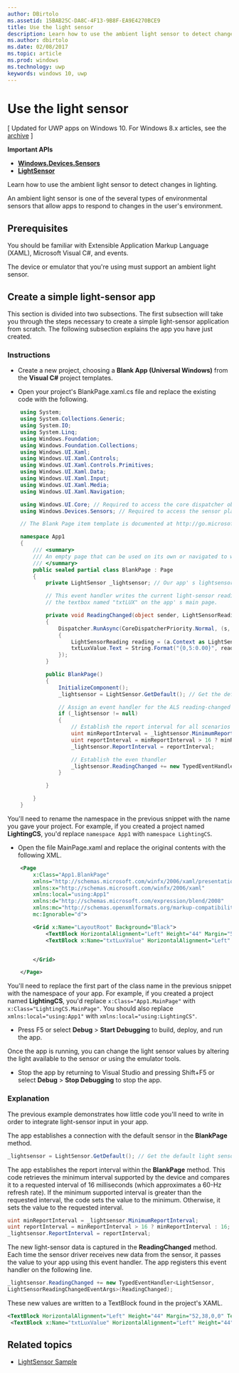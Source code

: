 ```yaml
---
author: DBirtolo
ms.assetid: 15BAB25C-DA8C-4F13-9B8F-EA9E4270BCE9
title: Use the light sensor
description: Learn how to use the ambient light sensor to detect changes in lighting.
ms.author: dbirtolo
ms.date: 02/08/2017
ms.topic: article
ms.prod: windows
ms.technology: uwp
keywords: windows 10, uwp
---
```

# Use the light sensor

\[ Updated for UWP apps on Windows 10. For Windows 8.x articles, see the [archive](http://go.microsoft.com/fwlink/p/?linkid=619132) \]

**Important APIs**

-   [**Windows.Devices.Sensors**](https://msdn.microsoft.com/library/windows/apps/BR206408)
-   [**LightSensor**](https://msdn.microsoft.com/library/windows/apps/BR225790)

Learn how to use the ambient light sensor to detect changes in lighting.

An ambient light sensor is one of the several types of environmental sensors that allow apps to respond to changes in the user's environment.

## Prerequisites

You should be familiar with Extensible Application Markup Language (XAML), Microsoft Visual C#, and events.

The device or emulator that you're using must support an ambient light sensor.

## Create a simple light-sensor app

This section is divided into two subsections. The first subsection will take you through the steps necessary to create a simple light-sensor application from scratch. The following subsection explains the app you have just created.

###  Instructions

-   Create a new project, choosing a **Blank App (Universal Windows)** from the **Visual C#** project templates.

-   Open your project's BlankPage.xaml.cs file and replace the existing code with the following.

```csharp
    using System;
    using System.Collections.Generic;
    using System.IO;
    using System.Linq;
    using Windows.Foundation;
    using Windows.Foundation.Collections;
    using Windows.UI.Xaml;
    using Windows.UI.Xaml.Controls;
    using Windows.UI.Xaml.Controls.Primitives;
    using Windows.UI.Xaml.Data;
    using Windows.UI.Xaml.Input;
    using Windows.UI.Xaml.Media;
    using Windows.UI.Xaml.Navigation;

    using Windows.UI.Core; // Required to access the core dispatcher object
    using Windows.Devices.Sensors; // Required to access the sensor platform and the ALS

    // The Blank Page item template is documented at http://go.microsoft.com/fwlink/p/?linkid=234238

    namespace App1
    {
        /// <summary>
        /// An empty page that can be used on its own or navigated to within a Frame.
        /// </summary>
        public sealed partial class BlankPage : Page
        {
            private LightSensor _lightsensor; // Our app' s lightsensor object

            // This event handler writes the current light-sensor reading to
            // the textbox named "txtLUX" on the app' s main page.

            private void ReadingChanged(object sender, LightSensorReadingChangedEventArgs e)
            {
                Dispatcher.RunAsync(CoreDispatcherPriority.Normal, (s, a) =>
                {
                    LightSensorReading reading = (a.Context as LightSensorReadingChangedEventArgs).Reading;
                    txtLuxValue.Text = String.Format("{0,5:0.00}", reading.IlluminanceInLux);
                });
            }

            public BlankPage()
            {
                InitializeComponent();
                _lightsensor = LightSensor.GetDefault(); // Get the default light sensor object

                // Assign an event handler for the ALS reading-changed event
                if (_lightsensor != null)
                {
                    // Establish the report interval for all scenarios
                    uint minReportInterval = _lightsensor.MinimumReportInterval;
                    uint reportInterval = minReportInterval > 16 ? minReportInterval : 16;
                    _lightsensor.ReportInterval = reportInterval;

                    // Establish the even thandler
                    _lightsensor.ReadingChanged += new TypedEventHandler<LightSensor, LightSensorReadingChangedEventArgs>(ReadingChanged);
                }

            }

        }
    }
```

You'll need to rename the namespace in the previous snippet with the name you gave your project. For example, if you created a project named **LightingCS**, you'd replace `namespace App1` with `namespace LightingCS`.

-   Open the file MainPage.xaml and replace the original contents with the following XML.

```xml
    <Page
        x:Class="App1.BlankPage"
        xmlns="http://schemas.microsoft.com/winfx/2006/xaml/presentation"
        xmlns:x="http://schemas.microsoft.com/winfx/2006/xaml"
        xmlns:local="using:App1"
        xmlns:d="http://schemas.microsoft.com/expression/blend/2008"
        xmlns:mc="http://schemas.openxmlformats.org/markup-compatibility/2006"
        mc:Ignorable="d">

        <Grid x:Name="LayoutRoot" Background="Black">
            <TextBlock HorizontalAlignment="Left" Height="44" Margin="52,38,0,0" TextWrapping="Wrap" Text="LUX Reading" VerticalAlignment="Top" Width="150"/>
            <TextBlock x:Name="txtLuxValue" HorizontalAlignment="Left" Height="44" Margin="224,38,0,0" TextWrapping="Wrap" Text="TextBlock" VerticalAlignment="Top" Width="217"/>


        </Grid>

    </Page>
```

You'll need to replace the first part of the class name in the previous snippet with the namespace of your app. For example, if you created a project named **LightingCS**, you'd replace `x:Class="App1.MainPage"` with `x:Class="LightingCS.MainPage"`. You should also replace `xmlns:local="using:App1"` with `xmlns:local="using:LightingCS"`.

-   Press F5 or select **Debug** > **Start Debugging** to build, deploy, and run the app.

Once the app is running, you can change the light sensor values by altering the light available to the sensor or using the emulator tools.

-   Stop the app by returning to Visual Studio and pressing Shift+F5 or select **Debug** > **Stop Debugging** to stop the app.

###  Explanation

The previous example demonstrates how little code you'll need to write in order to integrate light-sensor input in your app.

The app establishes a connection with the default sensor in the **BlankPage** method.

```csharp
_lightsensor = LightSensor.GetDefault(); // Get the default light sensor object
```

The app establishes the report interval within the **BlankPage** method. This code retrieves the minimum interval supported by the device and compares it to a requested interval of 16 milliseconds (which approximates a 60-Hz refresh rate). If the minimum supported interval is greater than the requested interval, the code sets the value to the minimum. Otherwise, it sets the value to the requested interval.

```csharp
uint minReportInterval = _lightsensor.MinimumReportInterval;
uint reportInterval = minReportInterval > 16 ? minReportInterval : 16;
_lightsensor.ReportInterval = reportInterval;
```
The new light-sensor data is captured in the **ReadingChanged** method. Each time the sensor driver receives new data from the sensor, it passes the value to your app using this event handler. The app registers this event handler on the following line.

```csharp
_lightsensor.ReadingChanged += new TypedEventHandler<LightSensor,
LightSensorReadingChangedEventArgs>(ReadingChanged);
```

These new values are written to a TextBlock found in the project's XAML.

```xml
<TextBlock HorizontalAlignment="Left" Height="44" Margin="52,38,0,0" TextWrapping="Wrap" Text="LUX Reading" VerticalAlignment="Top" Width="150"/>
 <TextBlock x:Name="txtLuxValue" HorizontalAlignment="Left" Height="44" Margin="224,38,0,0" TextWrapping="Wrap" Text="TextBlock" VerticalAlignment="Top" Width="217"/>
```

## Related topics

* [LightSensor Sample](http://go.microsoft.com/fwlink/p/?linkid=241381)
 
